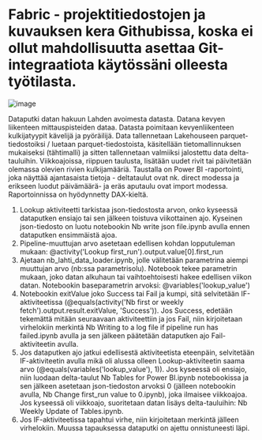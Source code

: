 # Fabric - projektitiedostojen ja kuvauksen kera Githubissa, koska ei ollut mahdollisuutta asettaa Git-integraatiota käytössäni olleesta työtilasta.
![image](https://github.com/user-attachments/assets/0e9a0e43-583d-4792-9843-8fedd8d03b54)

Dataputki datan hakuun Lahden avoimesta datasta. Datana kevyen liikenteen mittauspisteiden dataa. Datasta poimitaan kevyenliikenteen kulkijatyypit kävelijä ja pyöräilijä. Data tallennetaan Lakehouseen parquet-tiedostoiksi / luetaan parquet-tiedostoista, käsitellään tietomallinnuksen mukaiseksi (tähtimalli) ja sitten tallennetaan valmiiksi jalostettu data delta-tauluihin. Viikkoajoissa, riippuen taulusta, lisätään uudet rivit tai päivitetään olemassa olevien rivien kulkijamääriä. Taustalla on Power BI -raportointi, joka näyttää ajantasaista tietoja - deltataulut ovat nk. direct modessa ja erikseen luodut päivämäärä- ja eräs aputaulu ovat import modessa. Raportoinnissa on hyödynnetty DAX-kieltä.

1. Lookup aktiviteetti tarkistaa json-tiedostosta arvon, onko kyseessä dataputken ensiajo tai sen jälkeen toistuva viikottainen ajo. Kyseinen json-tiedosto on luotu notebookin Nb write json file.ipynb avulla ennen dataputken ensimmäistä ajoa.
2. Pipeline-muuttujan arvo asetetaan edellisen kohdan lopputuleman mukaan: @activity('Lookup first_run').output.value[0].first_run
3. Ajetaan nb_lahti_data_loader.ipynb, jolle välitetään parametrina aiempi muuttujan arvo (nb:ssa parametrisolu). Notebook tekee parametrin mukaan, joko datan alkuhaun tai vaihtoehtoisesti hakee edellisen viikon datan. Notebookin baseparametrin arvoksi: @variables('lookup_value')
4. Notebookin exitValue joko Success tai Fail ja kumpi, sitä selvitetään IF-aktiviteetissa (@equals(activity('Nb first or weekly fetch').output.result.exitValue, 'Success')). Jos Success, edetään tekemättä mitään seuraavaan aktiviteettiin ja jos Fail, niin kirjoitetaan virhelokiin merkintä Nb Writing to a log file if pipeline run has failed.ipynb avulla ja sen jälkeen päätetään dataputken ajo Fail-aktiviteetin avulla.
5. Jos dataputken ajo jatkui edellisestä aktiviteetista eteenpäin, selvitetään IF-aktiviteetin avulla mikä oli alussa olleen Lookup-aktiviteetin saama arvo (@equals(variables('lookup_value'), 1)). Jos kyseessä oli ensiajo, niin luodaan delta-taulut Nb Tables for Power BI.ipynb notebookissa ja sen jälkeen asetetaan json-tiedoston arvoksi 0 (jälleen notebookin avulla, Nb Change first_run value to 0.ipynb), joka ilmaisee viikkoajoa. Jos kyseessä oli viikkoajo, suoritetaan datan lisäys delta-tauluihin: Nb Weekly Update of Tables.ipynb.
6. Jos IF-aktiviteetissa tapahtui virhe, niin kirjoitetaan merkintä jälleen virhelokiin. Muussa tapauksessa dataputki on ajettu onnistuneesti läpi.
